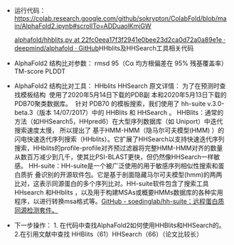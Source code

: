- 运行代码：https://colab.research.google.com/github/sokrypton/ColabFold/blob/main/AlphaFold2.ipynb#scrollTo=ADDuaolKmjGW

  [alphafold/hhblits.py at 22fc0eea17f3f2941e0bee23d2ca0d72a0a89e1e · deepmind/alphafold · GitHub](https://github.com/deepmind/alphafold/blob/22fc0eea17f3f2941e0bee23d2ca0d72a0a89e1e/alphafold/data/tools/hhblits.py)HHblits及HHSearch工具相关代码
 
- AlphaFold2 结构比对参数： rmsd 95（Cα 均方根偏差在 95% 残基覆盖率）
                                                TM-score
                                                PLDDT
                                                
- AlphaFold2 结构比对工具： HHblits HHSearch
            原文详情： 为了在预测时查找模板结构  使用了2020年5月14日下载的PDB副 
                               本和2020年5月13日下载的PDB70聚类数据库。 
                               针对 PDB70 的模板搜索，我们使用了 hh-suite v.3.0-beta.3（版本 14/07/2017）中的 HHBlits 和 HHSearch 。
            HHBlits：通常的方法（如HHSearch5，HHpred6）在大型序列数据库（如 
                            Uniport）中迭代搜索速度太慢， 所以提出了 基于HMM-HMM（隐马尔可夫模型(HMM) ）的闪电快速迭代序列搜索（HHblits）。它扩展了HHSearch以支持快速迭代序列搜索，HHblits的profile-profile对齐预过滤器将完整HMM-HMM对齐的数量从数百万减少到几千，使其比PSI-BLAST更快，但仍然像HHSearch一样敏感。
            HH-suite：HH-suite是一个被广泛使用的用于敏感序列相似性搜索和蛋白质折 
                           叠识别的开源软件包。它是基于剖面隐藏马尔可夫模型(hmm)的两两比对，这表示同源蛋白的多个序列比对。HH-suite软件包含了搜索工具  HHsearch 和HHblits ，以及用于构建MSAs或概要HMMs数据库的各种实用程序，以进行转换msa格式等。[GitHub - soedinglab/hh-suite：远程蛋白质同源检测套件。](https://github.com/soedinglab/hh-suite)
            
- 下一步操作： 1. 在代码中查找AlphaFold2如何使用HHBlits和HHSearch的。
                          2.在引用文献中查找 HHBlits（61）HHSearch（66）（论文比较长）
